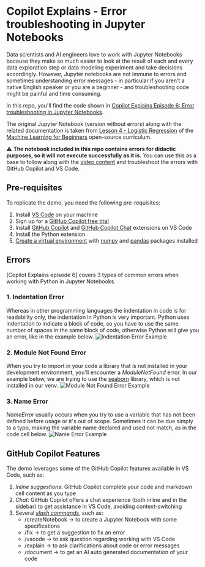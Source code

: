 # Copilot Explains - Error troubleshooting in Jupyter Notebooks

Data scientists and AI engineers love to work with Jupyter Notebooks because they make so much easier to look at the result of each and every data exploration step or data modeling experiment and take decisions accordingly.
However, Jupyter notebooks are not immune to errors and sometimes understanding error messages - in particular if you aren’t a native English speaker or you are a beginner - and troubleshooting code might be painful and time consuming. 

In this repo, you'll find the code shown in [Copilot Explains Episode 6: Error troubleshooting in Jupyter Notebooks]().

The original Jupyter Notebook (version without errors) along with the related documentation is taken from [Lesson 4 - Logistic Regression](https://github.com/microsoft/ML-For-Beginners/tree/main/2-Regression/4-Logistic) of the [Machine Learning for Beginners](https://github.com/microsoft/ML-For-Beginners/) open-source curriculum.

⚠️ **The notebook included in this repo contains errors for didactic purposes, so it will not execute successfully as it is.** You can use this as a base to follow along with the [video content]() and troubleshoot the errors with GitHub Copilot and VS Code. 

## Pre-requisites
To replicate the demo, you need the following pre-requisites:
1. Install [VS Code](https://code.visualstudio.com/) on your machine
2. Sign up for a [GitHub Copilot free trial](https://github.com/github-copilot/signup) 
3. Install [GitHub Copilot](https://marketplace.visualstudio.com/items?itemName=GitHub.copilot) and [GitHub Copilot Chat](https://marketplace.visualstudio.com/items?itemName=GitHub.copilot-chat) extensions on VS Code
4. Install the Python extension 
5. [Create a virtual environment](https://code.visualstudio.com/docs/python/environments#_using-the-create-environment-command) with [numpy](https://pypi.org/project/numpy/) and [pandas](https://pypi.org/project/pandas/) packages installed

## Errors
[Copilot Explains episode 6] covers 3 types of common errors when working with Python in Jupyter Notebooks.

### 1. Indentation Error
Whereas in other programming languages the indentation in code is for readability only, the indentation in Python is very important. Python uses indentation to indicate a block of code, so you have to use the same number of spaces in the same block of code, otherwise Python will give you an error, like in the example below.
![Indentation Error Example](https://github.com/carlotta94c/vs-code-explains-errors-in-Jupyter-Notebooks/assets/82521518/31e021b7-43ac-4e00-8a88-b31f33bd1151)

### 2. Module Not Found Error
When you try to import in your code a library that is not installed in your development environment, you'll encounter a _ModuleNotFound_ error. In our example below, we are trying to use the [seaborn](https://seaborn.pydata.org/) library, which is not installed in our venv.
![Module Not Found Error Example](https://github.com/carlotta94c/vs-code-explains-errors-in-Jupyter-Notebooks/assets/82521518/8257b836-6a2e-4618-9b11-4501ddb59838)

### 3. Name Error
_NameError_ usually occurs when you try to use a variable that has not been defined before usage or it's out of scope. Sometimes it can be due simply to a typo, making the variable name declared and used not match, as in the code cell below.
![Name Error Example](https://github.com/carlotta94c/vs-code-explains-errors-in-Jupyter-Notebooks/assets/82521518/77e78a1c-bb63-449f-a16a-e039e17eec73)

## GitHub Copilot Features
The demo leverages some of the GitHub Copilot features available in VS Code, such as:
1. *Inline suggestions*: GitHub Copilot complete your code and markdown cell content as you type
2. *Chat*: GitHub Copilot offers a chat experience (both inline and in the sidebar) to get assistance in VS Code, avoiding context-switching
3. Several [*slash commands*](https://code.visualstudio.com/docs/editor/github-copilot#_slash-commands), such as:
   - /createNotebook -> to create a Jupyter Notebook with some specifications
   - /fix -> to get a suggestion to fix an error
   - /vscode -> to ask question regarding working with VS Code
   - /explain -> to ask clarifications about code or error messages
   - /document -> to get an AI auto generated documentation of your code




